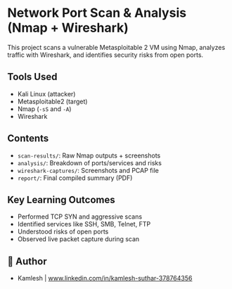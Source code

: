 # Network Port Scan & Analysis (Nmap + Wireshark)

This project scans a vulnerable Metasploitable 2 VM using Nmap, analyzes traffic with Wireshark, and identifies security risks from open ports.

## Tools Used
- Kali Linux (attacker)
- Metasploitable2 (target)
- Nmap (`-sS` and `-A`)
- Wireshark

## Contents
- `scan-results/`: Raw Nmap outputs + screenshots
- `analysis/`: Breakdown of ports/services and risks
- `wireshark-captures/`: Screenshots and PCAP file
- `report/`: Final compiled summary (PDF)

## Key Learning Outcomes
- Performed TCP SYN and aggressive scans
- Identified services like SSH, SMB, Telnet, FTP
- Understood risks of open ports
- Observed live packet capture during scan

## 📌 Author

- Kamlesh | www.linkedin.com/in/kamlesh-suthar-378764356

